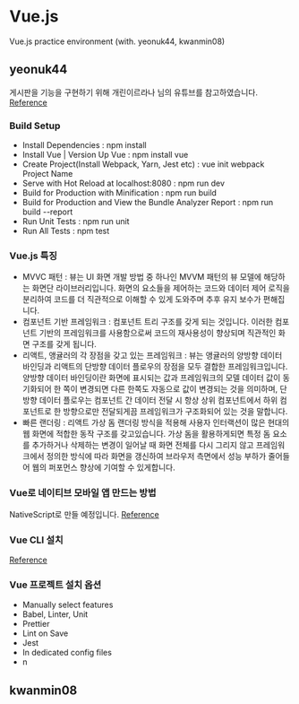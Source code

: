 # Vue.js
Vue.js practice environment (with. yeonuk44, kwanmin08)


## yeonuk44
게시판을 기능을 구현하기 위해 개린이르라나 님의 유튜브를 참고하였습니다.
[Reference](https://www.youtube.com/channel/UC5ChZXCogqV99ju-M0TNNfw)

### Build Setup
- Install Dependencies : npm install
- Install Vue | Version Up Vue : npm install vue
- Create Project(Install Webpack, Yarn, Jest etc) : vue init webpack Project Name
- Serve with Hot Reload at localhost:8080 : npm run dev
- Build for Production with Minification : npm run build
- Build for Production and View the Bundle Analyzer Report : npm run build --report
- Run Unit Tests : npm run unit
- Run All Tests : npm test

### Vue.js 특징
- MVVC 패턴 : 뷰는 UI 화면 개발 방법 중 하나인 MVVM 패턴의 뷰 모델에 해당하는 화면단 라이브러리입니다.
화면의 요소들을 제어하는 코드와 데이터 제어 로직을 분리하여 코드를 더 직관적으로 이해할 수 있게 도와주며 추후 유지 보수가 편해집니다.
- 컴포넌트 기반 프레임워크 : 컴포넌트 트리 구조를 갖게 되는 것입니다. 이러한 컴포넌트 기반의 프레임워크를 사용함으로써 코드의 재사용성이 향상되며 직관적인 화면 구조를 갖게 됩니다.
- 리액트, 앵귤러의 각 장점을 갖고 있는 프레임워크 : 뷰는 앵귤러의 양방향 데이터 바인딩과 리액트의 단방향 데이터 플로우의 장점을 모두 결합한 프레임워크입니다. 양방향 데이터 바인딩이란 화면에 표시되는 값과 프레임워크의 모델 데이터 값이 동기화되어 한 쪽이 변경되면 다른 한쪽도 자동으로 값이 변경되는 것을 의미하며, 단방향 데이터 플로우는 컴포넌트 간 데이터 전달 시 항상 상위 컴포넌트에서 하위 컴포넌트로 한 방향으로만 전달되게끔 프레임워크가 구조화되어 있는 것을 말합니다. 
- 빠른 랜더링 : 리액트 가상 돔 랜더링 방식을 적용해 사용자 인터랙션이 많은 현대의 웹 화면에 적합한 동작 구조를 갖고있습니다. 가상 돔을 활용하게되면 특정 돔 요소를 추가하거나 삭제하는 변경이 일어날 때 화면 전체를 다시 그리지 않고 프레임워크에서 정의한 방식에 따라 화면을 갱신하여 브라우저 측면에서 성능 부하가 줄어들어 웹의 퍼포먼스 향상에 기여할 수 있게합니다.

### Vue로 네이티브 모바일 앱 만드는 방법
NativeScript로 만들 예정입니다.
[Reference](https://vuejs-kr.github.io/vue/nativescript/2017/08/11/introduce-vue-nativescript-01/)

### Vue CLI 설치 
[Reference](https://cli.vuejs.org/guide/installation.html)

### Vue 프로젝트 설치 옵션
- Manually select features
- Babel, Linter, Unit
- Prettier
- Lint on Save
- Jest
- In dedicated config files
- n


## kwanmin08



